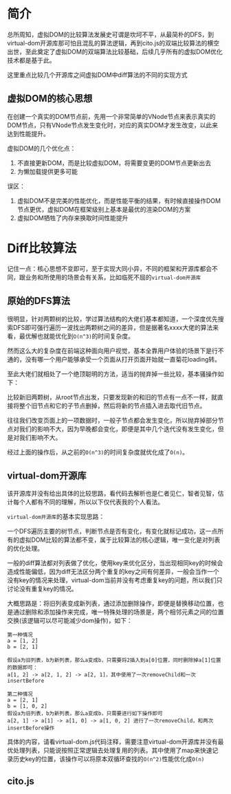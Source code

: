 # 简介
总所周知，虚拟DOM的比较算法发展史可谓是坎坷不平，从最简朴的DFS，到virtual-dom开源库那可怕且混乱的算法逻辑，再到cito.js的双端比较算法的横空出世，至此奠定了虚拟DOM的双端算法比较基础，后续几乎所有的虚拟DOM优化技术都是基于此。

这里重点比较几个开源库之间虚拟DOM中diff算法的不同的实现方式

## 虚拟DOM的核心思想

在创建一个真实的DOM节点前，先用一个非常简单的VNode节点来表示真实的DOM节点，只有VNode节点发生变化时，对应的真实DOM才发生改变，以此来达到性能提升。

虚拟DOM的几个优化点：
1. 不直接更新DOM，而是比较虚拟DOM，将需要变更的DOM节点更新出去
2. 为懒加载提供更多可能

误区：
1. 虚拟DOM不是完美的性能优化，而是性能平衡的结果，有时候直接操作DOM节点更优，虚拟DOM在框架级别上基本是最优的渲染DOM的方案
2. 虚拟DOM牺牲了内存来换取时间性能提升

# Diff比较算法

记住一点：核心思想不变即可，至于实现大同小异，不同的框架和开源库都会不同，跟业务和所使用的场景会有关系，比如临死不屈的`virtual-dom开源库`

## 原始的DFS算法

很明显，针对两颗树的比较，学过算法结构的大佬们基本都知道，一个深度优先搜索DFS即可强行遍历一波找出两颗树之间的差异，但是据著名xxxx大佬的算法来看，最优解也就能优化到`O(n^3)`的时间复杂度。

然而这么大的复杂度在前端这种面向用户视觉，基本全靠用户体验的场景下是行不通的，没有哪一个用户能够承受一个页面从打开页面开始就一直菊花loading转。

至此大佬们就相处了一个绝顶聪明的方法，适当的抛弃掉一些比较，基本骚操作如下：

比较新旧两颗树，从root节点出发，只要发现新的和旧的节点有一点不一样，就直接将整个旧节点和它的子节点删掉，然后将新的节点插入进去取代旧节点。

往往我们改变页面上的一项数据时，一般子节点都会发生变化，所以抛弃掉部分节点对我们的影响不大，因为早晚都会变化，即便是其中几个迭代没有发生变化，但是对我们影响不大。

经过上面的操作后，从之前的`O(n^3)`的时间复杂度就优化成了`O(n)`。

## virtual-dom开源库

该开源库并没有给出具体的比较思路，看代码去解析也是仁者见仁，智者见智，估计每个人都有不同的理解，所以以下仅代表我的个人看法。

`virtual-dom开源库`的基本实现思路：

一个DFS遍历主要的树节点，判断节点是否有变化，有变化就标记成功，这一点所有的虚拟DOM比较的算法都不变，属于比较算法的核心逻辑，唯一变化是对列表的优化处理。

一般的diff算法都对列表做了优化，使用key来优化区分，当出现相同key的时候会造成性能偏低，因为diff无法区分两个重复的key之间有何差异，一般会当作一个没有key的情况来处理，virtual-dom当前并没有考虑重复key的问题，所以我们只讨论没有重复key的情况。

大概思路是：将旧列表变成新列表，通过添加删除操作，即便是替换移动位置，也是通过删除和添加操作来完成，唯一特殊处理的场景是，两个相邻元素之间的位置交换(该逻辑可以尽可能减少dom操作)，如下：

```
第一种情况
a = [1, 2]
b = [2, 1]

假设a为旧列表，b为新列表，那么a变成b，只需要将2插入到a[0]位置，同时删除掉a[1]位置的数据即可：
a[1, 2] -> a[2, 1, 2] -> a[2, 1]，其中使用了一次removeChild和一次insertBefore

第二种情况
a = [2, 1]
b = [1, 0, 2]
假设a为旧列表，b为新列表，那么a变成b，只需要进行如下操作即可
a[2, 1] -> a[1] -> a[1, 0] -> a[1, 0, 2] 进行了一次removeChild，和两次insertBefore操作

```

具体的内容，请看virtual-dom.js代码注释，需要注意virtual-dom开源库并没有最优处理列表，只能说按照正常逻辑去处理复用的列表。其中使用了map来快速记录历史key的位置，该操作可以将原本双循环查找的`O(n^2)`性能优化成`O(n)`

## cito.js